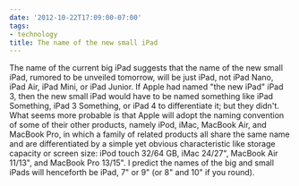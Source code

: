 ```yaml
---
date: '2012-10-22T17:09:00-07:00'
tags:
- technology
title: The name of the new small iPad
---
```


The name of the current big iPad suggests that the name of the new small iPad, rumored to be unveiled tomorrow, will be just iPad, not iPad Nano, iPad Air, iPad Mini, or iPad Junior. If Apple had named "the new iPad" iPad 3, then the new small iPad would have to be named something like iPad Something, iPad 3 Something, or iPad 4 to differentiate it; but they didn't. What seems more probable is that Apple will adopt the naming convention of some of their other products, namely iPod, iMac, MacBook Air, and MacBook Pro, in which a family of related products all share the same name and are differentiated by a simple yet obvious characteristic like storage capacity or screen size: iPod touch 32/64 GB, iMac 24/27", MacBook Air 11/13", and MacBook Pro 13/15". I predict the names of the big and small iPads will henceforth be iPad, 7" or 9" (or 8" and 10" if you round).
